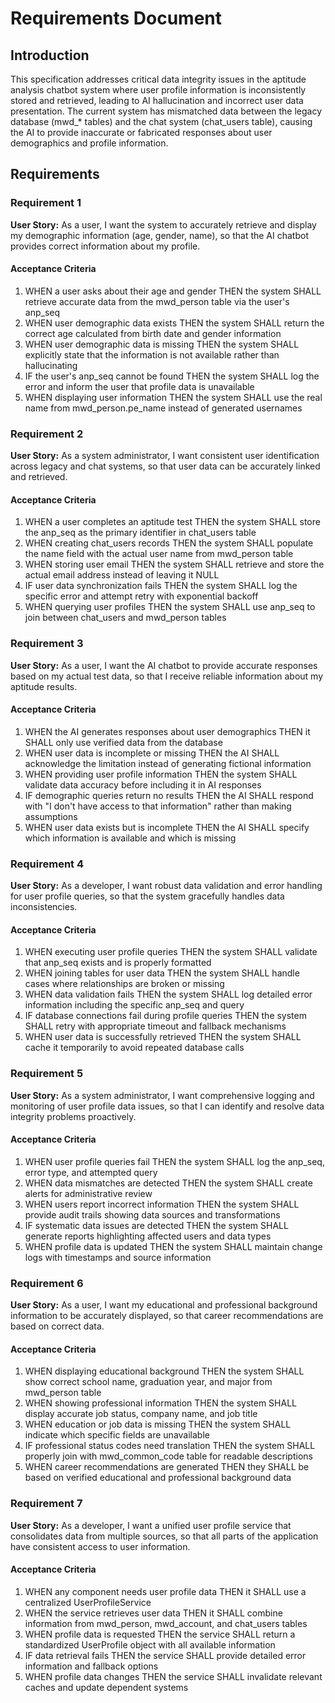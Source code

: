 # Requirements Document

## Introduction

This specification addresses critical data integrity issues in the aptitude analysis chatbot system where user profile information is inconsistently stored and retrieved, leading to AI hallucination and incorrect user data presentation. The current system has mismatched data between the legacy database (mwd_* tables) and the chat system (chat_users table), causing the AI to provide inaccurate or fabricated responses about user demographics and profile information.

## Requirements

### Requirement 1

**User Story:** As a user, I want the system to accurately retrieve and display my demographic information (age, gender, name), so that the AI chatbot provides correct information about my profile.

#### Acceptance Criteria

1. WHEN a user asks about their age and gender THEN the system SHALL retrieve accurate data from the mwd_person table via the user's anp_seq
2. WHEN user demographic data exists THEN the system SHALL return the correct age calculated from birth date and gender information
3. WHEN user demographic data is missing THEN the system SHALL explicitly state that the information is not available rather than hallucinating
4. IF the user's anp_seq cannot be found THEN the system SHALL log the error and inform the user that profile data is unavailable
5. WHEN displaying user information THEN the system SHALL use the real name from mwd_person.pe_name instead of generated usernames

### Requirement 2

**User Story:** As a system administrator, I want consistent user identification across legacy and chat systems, so that user data can be accurately linked and retrieved.

#### Acceptance Criteria

1. WHEN a user completes an aptitude test THEN the system SHALL store the anp_seq as the primary identifier in chat_users table
2. WHEN creating chat_users records THEN the system SHALL populate the name field with the actual user name from mwd_person table
3. WHEN storing user email THEN the system SHALL retrieve and store the actual email address instead of leaving it NULL
4. IF user data synchronization fails THEN the system SHALL log the specific error and attempt retry with exponential backoff
5. WHEN querying user profiles THEN the system SHALL use anp_seq to join between chat_users and mwd_person tables

### Requirement 3

**User Story:** As a user, I want the AI chatbot to provide accurate responses based on my actual test data, so that I receive reliable information about my aptitude results.

#### Acceptance Criteria

1. WHEN the AI generates responses about user demographics THEN it SHALL only use verified data from the database
2. WHEN user data is incomplete or missing THEN the AI SHALL acknowledge the limitation instead of generating fictional information
3. WHEN providing user profile information THEN the system SHALL validate data accuracy before including it in AI responses
4. IF demographic queries return no results THEN the AI SHALL respond with "I don't have access to that information" rather than making assumptions
5. WHEN user data exists but is incomplete THEN the AI SHALL specify which information is available and which is missing

### Requirement 4

**User Story:** As a developer, I want robust data validation and error handling for user profile queries, so that the system gracefully handles data inconsistencies.

#### Acceptance Criteria

1. WHEN executing user profile queries THEN the system SHALL validate that anp_seq exists and is properly formatted
2. WHEN joining tables for user data THEN the system SHALL handle cases where relationships are broken or missing
3. WHEN data validation fails THEN the system SHALL log detailed error information including the specific anp_seq and query
4. IF database connections fail during profile queries THEN the system SHALL retry with appropriate timeout and fallback mechanisms
5. WHEN user data is successfully retrieved THEN the system SHALL cache it temporarily to avoid repeated database calls

### Requirement 5

**User Story:** As a system administrator, I want comprehensive logging and monitoring of user profile data issues, so that I can identify and resolve data integrity problems proactively.

#### Acceptance Criteria

1. WHEN user profile queries fail THEN the system SHALL log the anp_seq, error type, and attempted query
2. WHEN data mismatches are detected THEN the system SHALL create alerts for administrative review
3. WHEN users report incorrect information THEN the system SHALL provide audit trails showing data sources and transformations
4. IF systematic data issues are detected THEN the system SHALL generate reports highlighting affected users and data types
5. WHEN profile data is updated THEN the system SHALL maintain change logs with timestamps and source information

### Requirement 6

**User Story:** As a user, I want my educational and professional background information to be accurately displayed, so that career recommendations are based on correct data.

#### Acceptance Criteria

1. WHEN displaying educational background THEN the system SHALL show correct school name, graduation year, and major from mwd_person table
2. WHEN showing professional information THEN the system SHALL display accurate job status, company name, and job title
3. WHEN education or job data is missing THEN the system SHALL indicate which specific fields are unavailable
4. IF professional status codes need translation THEN the system SHALL properly join with mwd_common_code table for readable descriptions
5. WHEN career recommendations are generated THEN they SHALL be based on verified educational and professional background data

### Requirement 7

**User Story:** As a developer, I want a unified user profile service that consolidates data from multiple sources, so that all parts of the application have consistent access to user information.

#### Acceptance Criteria

1. WHEN any component needs user profile data THEN it SHALL use a centralized UserProfileService
2. WHEN the service retrieves user data THEN it SHALL combine information from mwd_person, mwd_account, and chat_users tables
3. WHEN profile data is requested THEN the service SHALL return a standardized UserProfile object with all available information
4. IF data retrieval fails THEN the service SHALL provide detailed error information and fallback options
5. WHEN profile data changes THEN the service SHALL invalidate relevant caches and update dependent systems